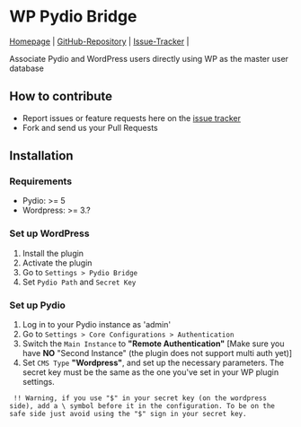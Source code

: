 # WP Pydio Bridge

[Homepage](http://pyd.io/cms-bridges/) |
[GitHub-Repository](#https://github.com/pydio/wp-pydio-bridge) |
[Issue-Tracker](#https://github.com/pydio/wp-pydio-bridge/issues) |

Associate Pydio and WordPress users directly using WP as the master user database

## How to contribute

- Report issues or feature requests here on the [issue tracker](#https://github.com/pydio/wp-pydio-bridge/issues)
- Fork and send us your Pull Requests

## Installation

### Requirements

- Pydio: >= 5
- Wordpress: >= 3.?

### Set up WordPress

1. Install the plugin
2. Activate the plugin
3. Go to `Settings > Pydio Bridge`
4. Set `Pydio Path` and `Secret Key`

### Set up Pydio

1. Log in to your Pydio instance as 'admin'
2. Go to `Settings > Core Configurations > Authentication`
3. Switch the `Main Instance` to __"Remote Authentication"__  [Make sure you have __NO__ "Second Instance" (the plugin does not support multi auth yet)]
4. Set `CMS Type` __"Wordpress"__, and set up the necessary parameters. The secret key must be the same as the one you've set in your WP plugin settings.
```
 !! Warning, if you use "$" in your secret key (on the wordpress side), add a \ symbol before it in the configuration. To be on the safe side just avoid using the "$" sign in your secret key.
```
